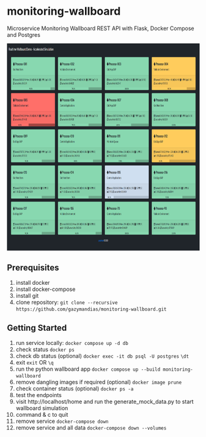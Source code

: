 # monitoring-wallboard
Microservice Monitoring Wallboard REST API with Flask, Docker Compose and Postgres

<img src="monitoring_wallboard.png" width="960" height="540"  alt=""/>

Prerequisites
-------------
1. install docker
1. install docker-compose
1. install git
1. clone repository: `git clone --recursive https://github.com/gazymandias/monitoring-wallboard.git`

Getting Started
---------------
1. run service locally: `docker compose up -d db`
1. check status  `docker ps`
1. check db status (optional) `docker exec -it db psql -U postgres` `\dt` 
1. exit `exit` OR `\q`
1. run the python wallboard app `docker compose up --build monitoring-wallboard`
1. remove dangling images if required (optional) `docker image prune`
1. check container status (optional) `docker ps -a`
1. test the endpoints
1. visit http://localhost/home and run the generate_mock_data.py to start wallboard simulation
1. command & c to quit
1. remove service `docker-compose down`
1. remove service and all data `docker-compose down --volumes`

